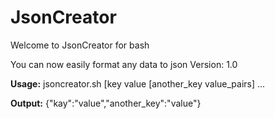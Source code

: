 JsonCreator
===========

Welcome to JsonCreator for bash

You can now easily format any data to json
Version:  1.0


**Usage:** jsoncreator.sh [key value [another_key value_pairs] ...

**Output:** {"kay":"value","another_key":"value"}
